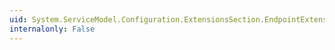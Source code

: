 ```yaml
---
uid: System.ServiceModel.Configuration.ExtensionsSection.EndpointExtensions
internalonly: False
---
```

